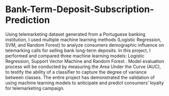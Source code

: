 # Bank-Term-Deposit-Subscription-Prediction
Using telemarketing dataset generated from a Portuguese banking institution, I used multiple machine learning methods (Logistic Regression, SVM, and Random Forest) to analyze consumers demographic influence on telemarking calls for selling bank long-term deposits. In this project, I performed and compared three machine learning models: Logistic Regression, Support Vector Machine and Random Forest . Model evaluation process will be conducted by measuring the Area Under the Curve (AUC), to testify the ability of a classifier to capture the degree of variance between classes. The entire project has demonstrated the validation of using machine learning models to anticipate and predict consumers’ loyalty for telemarketing campaign. 
